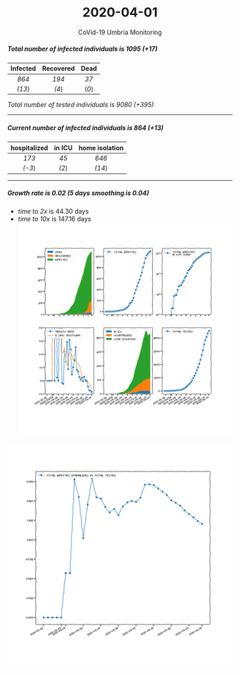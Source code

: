 <div align='center'>

# 2020-04-01
CoVid-19 Umbria Monitoring
</div>

##### Total number of infected individuals is 1095 (+17)
Infected | Recovered | Dead
:---: | :---: | :---:
*864* | *194* | *37*
*(13*) | *(4*) | (*0*)

*Total number of tested individuals is 9080 (+395)*
***
##### Current number of infected individuals is 864 (+13)
hospitalized | in ICU | home isolation
:---: | :---: | :---:
*173* |*45* |*646*
*(-3*) |*(2*) |*(14*)
***
##### Growth rate is 0.02 (5 days smoothing is 0.04)
- *time to 2x* is 44.30 days
- *time to 10x* is 147.16 days
![stats][stats]

![infected_normalized][infected_normalized]

[stats]: stats_Umbria.png
[infected_normalized]: infected_normalized_Umbria.png

